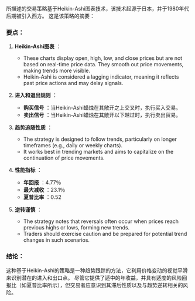 所描述的交易策略基于Heikin-Ashi图表技术，该技术起源于日本，并于1980年代后期被引入西方。 这是该策略的摘要：

### 要点：
1. **Heikin-Ashi图表** ：
   - These charts display open, high, low, and close prices but are not based on real-time price data. They smooth out price movements, making trends more visible.
   - Heikin-Ashi is considered a lagging indicator, meaning it reflects past price actions and may delay signals.

2. **进入和退出规则** ：
   - **购买信号** ：当Heikin-Ashi蜡烛在其敞开之上交叉时，执行买入交易。
   - **卖出信号** ：当Heikin-Ashi蜡烛在其敞开以下越过时，执行卖出贸易。

3. **趋势追随性质** ：
   - The strategy is designed to follow trends, particularly on longer timeframes (e.g., daily or weekly charts).
   - It works best in trending markets and aims to capitalize on the continuation of price movements.

4. **性能指标** ：
   - **年回报** ：4.77％
   - **最大减收** ：23.1％
   - **夏普比率** ：0.52

5. **逆转谨慎** ：
   - The strategy notes that reversals often occur when prices reach previous highs or lows, forming new trends.
   - Traders should exercise caution and be prepared for potential trend changes in such scenarios.

### 结论：
这种基于Heikin-Ashi的策略是一种趋势跟踪的方法，它利用价格变动的视觉平滑来识别潜在的进入和出口点。 尽管它提供了适中的年收益，并具有适度的风险回报比（如夏普比率所示），但交易者应意识到其滞后性质以及与趋势逆转相关的风险。